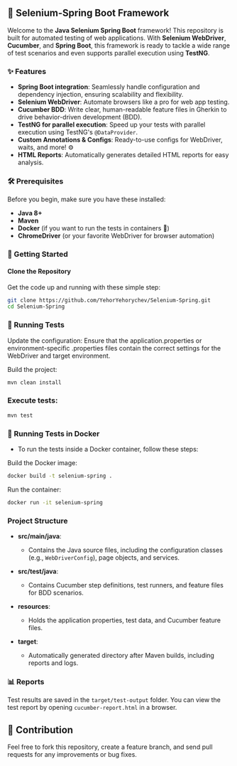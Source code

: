 ## 🚀 Selenium-Spring Boot Framework

Welcome to the **Java Selenium Spring Boot** framework! This repository is built for automated testing of web applications. With **Selenium WebDriver**, **Cucumber**, and **Spring Boot**, this framework is ready to tackle a wide range of test scenarios and even supports parallel execution using **TestNG**.

### ✨ Features

- **Spring Boot integration**: Seamlessly handle configuration and dependency injection, ensuring scalability and flexibility.
- **Selenium WebDriver**: Automate browsers like a pro for web app testing.
- **Cucumber BDD**: Write clear, human-readable feature files in Gherkin to drive behavior-driven development (BDD).
- **TestNG for parallel execution**: Speed up your tests with parallel execution using TestNG's `@DataProvider`.
- **Custom Annotations & Configs**: Ready-to-use configs for WebDriver, waits, and more! ⚙️
- **HTML Reports**: Automatically generates detailed HTML reports for easy analysis.

### 🛠️ Prerequisites

Before you begin, make sure you have these installed:
- **Java 8+**
- **Maven**
- **Docker** (if you want to run the tests in containers 🐳)
- **ChromeDriver** (or your favorite WebDriver for browser automation)

### 🚀 Getting Started

#### Clone the Repository

Get the code up and running with these simple step:

```bash
git clone https://github.com/YehorYehorychev/Selenium-Spring.git
cd Selenium-Spring
```

### 🧪 Running Tests

Update the configuration: Ensure that the application.properties or environment-specific .properties files contain the correct settings for the WebDriver and target environment.

Build the project:

```bash
mvn clean install
```

### Execute tests:

```bash
mvn test
```

### 🐳 Running Tests in Docker

- To run the tests inside a Docker container, follow these steps:

Build the Docker image:

```bash
docker build -t selenium-spring .
```

Run the container:

```bash
docker run -it selenium-spring
```

### Project Structure

- **src/main/java**:
  - Contains the Java source files, including the configuration classes (e.g., `WebDriverConfig`), page objects, and services.
  
- **src/test/java**:
  - Contains Cucumber step definitions, test runners, and feature files for BDD scenarios.

- **resources**:
  - Holds the application properties, test data, and Cucumber feature files.

- **target**:
  - Automatically generated directory after Maven builds, including reports and logs.

### 📊 Reports

Test results are saved in the `target/test-output` folder. You can view the test report by opening `cucumber-report.html` in a browser.


## 🙌 Contribution

Feel free to fork this repository, create a feature branch, and send pull requests for any improvements or bug fixes.


